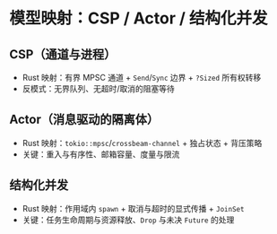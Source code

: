 # 模型映射：CSP / Actor / 结构化并发

## CSP（通道与进程）

- Rust 映射：有界 MPSC 通道 + `Send`/`Sync` 边界 + `?Sized` 所有权转移
- 反模式：无界队列、无超时/取消的阻塞等待

## Actor（消息驱动的隔离体）

- Rust 映射：`tokio::mpsc`/`crossbeam-channel` + 独占状态 + 背压策略
- 关键：重入与有序性、邮箱容量、度量与限流

## 结构化并发

- Rust 映射：作用域内 `spawn` + 取消与超时的显式传播 + `JoinSet`
- 关键：任务生命周期与资源释放、`Drop` 与未决 `Future` 的处理

